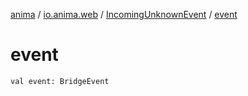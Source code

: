 [anima](../../index.md) / [io.anima.web](../index.md) / [IncomingUnknownEvent](index.md) / [event](./event.md)

# event

`val event: BridgeEvent`